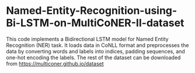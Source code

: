 # Named-Entity-Recognition-using-Bi-LSTM-on-MultiCoNER-II-dataset
This code implements a Bidirectional LSTM model for Named Entity Recognition (NER) task. It loads data in CoNLL format and preprocesses the data by converting words and labels into indices, padding sequences, and one-hot encoding the labels.
The rest of the dataset can be downloaded from https://multiconer.github.io/dataset
